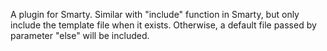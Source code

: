 A plugin for Smarty. Similar with "include" function in Smarty, but only include the template file when it exists. Otherwise, a default file passed by parameter "else" will be included.